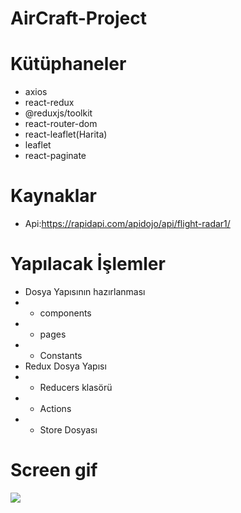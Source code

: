 # AirCraft-Project
# Kütüphaneler

- axios
- react-redux
- @reduxjs/toolkit
- react-router-dom
- react-leaflet(Harita)
- leaflet
- react-paginate

# Kaynaklar

- Api:https://rapidapi.com/apidojo/api/flight-radar1/

# Yapılacak İşlemler

- Dosya Yapısının hazırlanması
- - components
- - pages
- - Constants
- Redux Dosya Yapısı
- - Reducers klasörü
- - Actions
- - Store Dosyası

<h1>Screen gif</h1>

<img src="./public/radar.gif"/>
